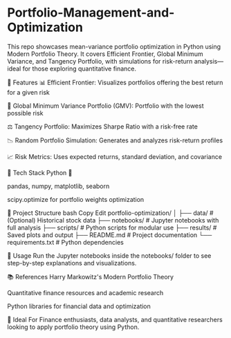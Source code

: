 # Portfolio-Management-and-Optimization
This repo showcases mean-variance portfolio optimization in Python using Modern Portfolio Theory. It covers Efficient Frontier, Global Minimum Variance, and Tangency Portfolio, with simulations for risk-return analysis—ideal for those exploring quantitative finance.

🚀 Features
📊 Efficient Frontier: Visualizes portfolios offering the best return for a given risk

🧮 Global Minimum Variance Portfolio (GMV): Portfolio with the lowest possible risk

⚖️ Tangency Portfolio: Maximizes Sharpe Ratio with a risk-free rate

📉 Random Portfolio Simulation: Generates and analyzes risk-return profiles

📈 Risk Metrics: Uses expected returns, standard deviation, and covariance

🧰 Tech Stack
Python 🐍

pandas, numpy, matplotlib, seaborn

scipy.optimize for portfolio weights optimization

📁 Project Structure
bash
Copy
Edit
portfolio-optimization/
│
├── data/                     # (Optional) Historical stock data
├── notebooks/                # Jupyter notebooks with full analysis
├── scripts/                  # Python scripts for modular use
├── results/                  # Saved plots and output
├── README.md                 # Project documentation
└── requirements.txt          # Python dependencies

📘 Usage
Run the Jupyter notebooks inside the notebooks/ folder to see step-by-step explanations and visualizations.

📚 References
Harry Markowitz's Modern Portfolio Theory

Quantitative finance resources and academic research

Python libraries for financial data and optimization

🧠 Ideal For
Finance enthusiasts, data analysts, and quantitative researchers looking to apply portfolio theory using Python.
